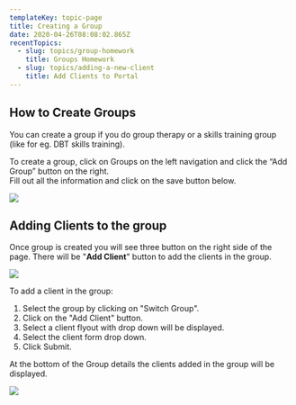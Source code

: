 ```yaml
---
templateKey: topic-page
title: Creating a Group
date: 2020-04-26T08:08:02.865Z
recentTopics:
  - slug: topics/group-homework
    title: Groups Homework
  - slug: topics/adding-a-new-client
    title: Add Clients to Portal
---
```

## How to Create Groups

You can create a group if you do group therapy or a skills training group (like for eg. DBT skills training).

To create a group, click on Groups on the left navigation and click the “Add Group” button on the right.\
Fill out all the information and click on the save button below.

![](/img/group_list.png)

## Adding  Clients to the group

Once group is created you will see three button on the right side of the page. There will be "**Add Client**" button to add the clients in the group.

![](/img/add_clients_in_group.png)

To add a client in the group:

1. Select the group by clicking on "Switch Group". 
2. Click on the "Add Client" button. 
3. Select a client flyout with drop down will be displayed. 
4. Select the client form drop down. 
5. Click Submit.

At the bottom of the Group details the clients added in the group will be displayed.

![](/img/clients_groups.png)
